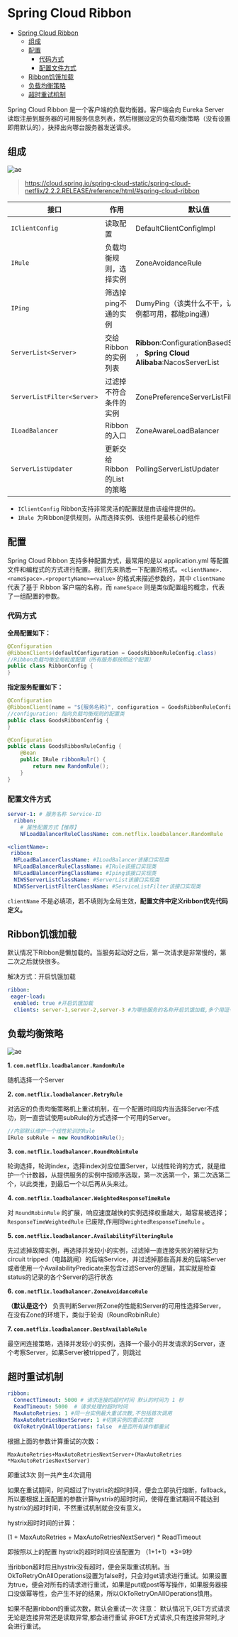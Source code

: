 # Spring Cloud Ribbon

<!-- TOC -->

- [Spring Cloud Ribbon](#spring-cloud-ribbon)
  - [组成](#%e7%bb%84%e6%88%90)
  - [配置](#%e9%85%8d%e7%bd%ae)
    - [代码方式](#%e4%bb%a3%e7%a0%81%e6%96%b9%e5%bc%8f)
    - [配置文件方式](#%e9%85%8d%e7%bd%ae%e6%96%87%e4%bb%b6%e6%96%b9%e5%bc%8f)
  - [Ribbon饥饿加载](#ribbon%e9%a5%a5%e9%a5%bf%e5%8a%a0%e8%bd%bd)
  - [负载均衡策略](#%e8%b4%9f%e8%bd%bd%e5%9d%87%e8%a1%a1%e7%ad%96%e7%95%a5)
  - [超时重试机制](#%e8%b6%85%e6%97%b6%e9%87%8d%e8%af%95%e6%9c%ba%e5%88%b6)

<!-- /TOC -->

Spring Cloud Ribbon 是一个客户端的负载均衡器。客户端会向 Eureka Server 读取注册到服务器的可用服务信息列表，然后根据设定的负载均衡策略（没有设置即用默认的），抉择出向哪台服务器发送请求。


## 组成

![ae](../../img/spring-cloud/ribbon-2.png)

> https://cloud.spring.io/spring-cloud-static/spring-cloud-netflix/2.2.2.RELEASE/reference/html/#spring-cloud-ribbon

| 接口  | 作用  | 默认值
|---|---|---|
| `IClientConfig` | 	读取配置 |	DefaultClientConfigImpl
| `IRule` |	负载均衡规则，选择实例 |	ZoneAvoidanceRule
| `IPing` |	筛选掉ping不通的实例 |	DumyPing（该类什么不干，认为每个实例都可用，都能ping通）
| `ServerList<Server>` |	交给Ribbon的实例列表 |	**Ribbon**:ConfigurationBasedServerList ， **Spring Cloud Alibaba**:NacosServerList
| `ServerListFilter<Server>` |	过滤掉不符合条件的实例 |	ZonePreferenceServerListFilter
| `ILoadBalancer` |	Ribbon的入口 |	ZoneAwareLoadBalancer
| `ServerListUpdater` |	更新交给Ribbon的List的策略 |	PollingServerListUpdater

- `IClientConfig` Ribbon支持非常灵活的配置就是由该组件提供的。
- `IRule `为Ribbon提供规则，从而选择实例、该组件是最核心的组件

## 配置

Spring Cloud Ribbon 支持多种配置方式，最常用的是以 application.yml 等配置文件和编程式的方式进行配置。我们先来熟悉一下配置的格式。`<clientName>.<nameSpace>.<propertyName>=<value>` 的格式来描述参数的，其中 `clientName` 代表了基于 Ribbon 客户端的名称，而 `nameSpace` 则是类似配置组的概念，代表了一组配置的参数。

### 代码方式

**全局配置如下：**

``` java
@Configuration
@RibbonClients(defaultConfiguration = GoodsRibbonRuleConfig.class)
//Ribbon负载均衡全局粒度配置（所有服务都按照这个配置）
public class RibbonConfig {
}
```

**指定服务配置如下：**

``` java
@Configuration
@RibbonClient(name = "${服务名称}", configuration = GoodsRibbonRuleConfig.class)
//configuration: 指向负载均衡规则的配置类
public class GoodsRibbonConfig {
}
```

``` java
@Configuration
public class GoodsRibbonRuleConfig {
    @Bean
    public IRule ribbonRulr() {
        return new RandomRule();
    }
}
```

### 配置文件方式

``` yml
server-1: # 服务名称 Service-ID
  ribbon:
    # 属性配置方式【推荐】
    NFLoadBalancerRuleClassName: com.netflix.loadbalancer.RandomRule
```

``` yml
<clientName>:
 ribbon:
  NFLoadBalancerClassName: #ILoadBalancer该接口实现类
  NFLoadBalancerRuleClassName: #IRule该接口实现类
  NFLoadBalancerPingClassName: #Iping该接口实现类
  NIWSServerListClassName: #ServerList该接口实现类
  NIWSServerListFilterClassName: #ServiceListFilter该接口实现类
```
`clientName` 不是必填项，若不填则为全局生效，**配置文件中定义ribbon优先代码定义。**


## Ribbon饥饿加载

默认情况下Ribbon是懒加载的。当服务起动好之后，第一次请求是非常慢的，第二次之后就快很多。

解决方式：开启饥饿加载

``` yml
ribbon:
 eager-load:
  enabled: true #开启饥饿加载
  clients: server-1,server-2,server-3 #为哪些服务的名称开启饥饿加载,多个用逗号分隔
```

## 负载均衡策略

![ae](../../img/spring-cloud/ribbon-1.png)



**1. `com.netflix.loadbalancer.RandomRule`**

随机选择一个Server

**2. `com.netflix.loadbalancer.RetryRule`**

对选定的负责均衡策略机上重试机制，在一个配置时间段内当选择Server不成功，则一直尝试使用subRule的方式选择一个可用的Server。

``` java
//内部默认维护一个线性轮训的Rule
IRule subRule = new RoundRobinRule();
```

**3. `com.netflix.loadbalancer.RoundRobinRule`**


轮询选择，轮询index，选择index对应位置Server，以线性轮询的方式，就是维护一个计数器，从提供服务的实例中按顺序选取，第一次选第一个，第二次选第二个，以此类推，到最后一个以后再从头来过。

**4. `com.netflix.loadbalancer.WeightedResponseTimeRule`**

对 `RoundRobinRule` 的扩展，响应速度越快的实例选择权重越大，越容易被选择；`ResponseTimeWeightedRule` 已废除,作用同`WeightedResponseTimeRule` 。

**5. `com.netflix.loadbalancer.AvailabilityFilteringRule`**

先过滤掉故障实例，再选择并发较小的实例，过滤掉一直连接失败的被标记为circuit tripped（电路跳闸）的后端Service，并过滤掉那些高并发的后端Server或者使用一个AvailabilityPredicate来包含过滤Server的逻辑，其实就是检查status的记录的各个Server的运行状态

**6. `com.netflix.loadbalancer.ZoneAvoidanceRule`**

**（默认是这个）** 负责判断Server所Zone的性能和Server的可用性选择Server，在没有Zone的环境下，类似于轮询（RoundRobinRule）

**7. `com.netflix.loadbalancer.BestAvailableRule`**

最空闲连接策略，选择并发较小的实例，选择一个最小的并发请求的Server，逐个考察Server，如果Server被tripped了，则跳过

## 超时重试机制

``` yml
ribbon:
  ConnectTimeout: 5000 # 请求连接的超时时间 默认的时间为 1 秒
  ReadTimeout: 5000  # 请求处理的超时时间
  MaxAutoRetries: 1 #同一台实例最大重试次数,不包括首次调用
  MaxAutoRetriesNextServer: 1 #切换实例的重试次数
  OkToRetryOnAllOperations: false  #是否所有操作都重试 
```
根据上面的参数计算重试的次数：

```
MaxAutoRetries+MaxAutoRetriesNextServer+(MaxAutoRetries *MaxAutoRetriesNextServer) 
```

即重试3次 则一共产生4次调用

如果在重试期间，时间超过了hystrix的超时时间，便会立即执行熔断，fallback。所以要根据上面配置的参数计算hystrix的超时时间，使得在重试期间不能达到hystrix的超时时间，不然重试机制就会没有意义。

hystrix超时时间的计算： 

(1 + MaxAutoRetries + MaxAutoRetriesNextServer) * ReadTimeout 

即按照以上的配置 hystrix的超时时间应该配置为 （1+1+1）*3=9秒

当ribbon超时后且hystrix没有超时，便会采取重试机制。当OkToRetryOnAllOperations设置为false时，只会对get请求进行重试。如果设置为true，便会对所有的请求进行重试，如果是put或post等写操作，如果服务器接口没做幂等性，会产生不好的结果，所以OkToRetryOnAllOperations慎用。

如果不配置ribbon的重试次数，默认会重试一次
注意：
默认情况下,GET方式请求无论是连接异常还是读取异常,都会进行重试
非GET方式请求,只有连接异常时,才会进行重试。